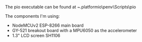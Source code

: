 The pio executable can be found at ~\.platformio\penv\Scripts\pio

The components I'm using:
- NodeMCUv2 ESP-8266 main board
- GY-521 breakout board with a MPU6050 as the accelerometer
- 1.3" LCD screen SH1106 
